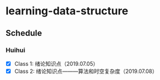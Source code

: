 # learning-data-structure
## Schedule
### Huihui
- [x] Class 1: 绪论知识点（2019.07.05）
- [x] Class 2: 绪论知识点———算法和时空复杂度（2019.07.08）